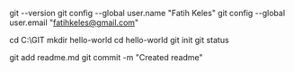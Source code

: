 git --version
git config --global user.name "Fatih Keles"
git config --global user.email "fatihkeles@gmail.com"

cd C:\GIT
mkdir hello-world
cd hello-world
git init
git status

git add readme.md
git commit -m "Created readme"
